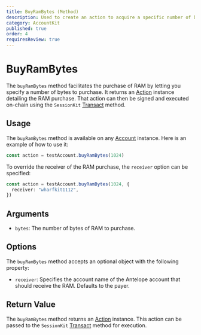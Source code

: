 ```yaml
---
title: BuyRamBytes (Method)
description: Used to create an action to acquire a specific number of bytes of RAM.
category: AccountKit
published: true
order: 4
requiresReview: true
---
```


# BuyRamBytes

The `buyRamBytes` method facilitates the purchase of RAM by letting you specify a number of bytes to purchase. It returns an [Action](/docs/antelope/action) instance detailing the RAM purchase. That action can then be signed and executed on-chain using the `SessionKit` [Transact](/docs/session-kit/transact) method.

## Usage

The `buyRamBytes` method is available on any [Account](/docs/account-kit/account) instance. Here is an example of how to use it:

```typescript
const action = testAccount.buyRamBytes(1024)
```

To override the receiver of the RAM purchase, the `receiver` option can be specified:

```typescript
const action = testAccount.buyRamBytes(1024, {
  receiver: "wharfkit1112",
})
```

## Arguments

- `bytes`: The number of bytes of RAM to purchase.

## Options

The `buyRamBytes` method accepts an optional object with the following property:

- `receiver`: Specifies the account name of the Antelope account that should receive the RAM. Defaults to the payer.

## Return Value

The `buyRamBytes` method returns an [Action](/docs/antelope/action) instance. This action can be passed to the `SessionKit` [Transact](/docs/session-kit/transact) method for execution.
